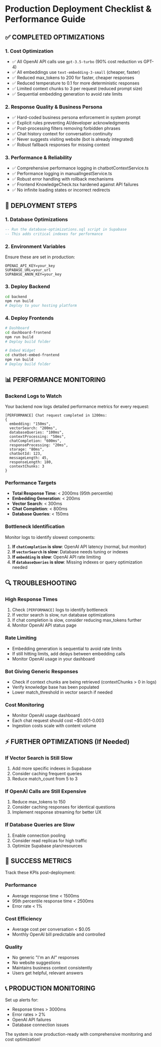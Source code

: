 # Production Deployment Checklist & Performance Guide

## ✅ COMPLETED OPTIMIZATIONS

### 1. Cost Optimization
- ✅ All OpenAI API calls use `gpt-3.5-turbo` (90% cost reduction vs GPT-4)
- ✅ All embeddings use `text-embedding-3-small` (cheaper, faster)
- ✅ Reduced max_tokens to 200 for faster, cheaper responses
- ✅ Reduced temperature to 0.1 for more deterministic responses
- ✅ Limited context chunks to 3 per request (reduced prompt size)
- ✅ Sequential embedding generation to avoid rate limits

### 2. Response Quality & Business Persona
- ✅ Hard-coded business persona enforcement in system prompt
- ✅ Explicit rules preventing AI/developer acknowledgments
- ✅ Post-processing filters removing forbidden phrases
- ✅ Chat history context for conversation continuity
- ✅ Never suggests visiting website (bot is already integrated)
- ✅ Robust fallback responses for missing context

### 3. Performance & Reliability
- ✅ Comprehensive performance logging in chatbotContextService.ts
- ✅ Performance logging in manualIngestService.ts
- ✅ Robust error handling with rollback mechanisms
- ✅ Frontend KnowledgeCheck.tsx hardened against API failures
- ✅ No infinite loading states or incorrect redirects

## 🚀 DEPLOYMENT STEPS

### 1. Database Optimizations
```sql
-- Run the database-optimizations.sql script in Supabase
-- This adds critical indexes for performance
```

### 2. Environment Variables
Ensure these are set in production:
```
OPENAI_API_KEY=your_key
SUPABASE_URL=your_url
SUPABASE_ANON_KEY=your_key
```

### 3. Deploy Backend
```bash
cd backend
npm run build
# Deploy to your hosting platform
```

### 4. Deploy Frontends
```bash
# Dashboard
cd dashboard-frontend
npm run build
# Deploy build folder

# Embed Widget
cd chatbot-embed-frontend  
npm run build
# Deploy build folder
```

## 📊 PERFORMANCE MONITORING

### Backend Logs to Watch
Your backend now logs detailed performance metrics for every request:

```
[PERFORMANCE] Chat request completed in 1200ms:
{
  embedding: "150ms",
  vectorSearch: "200ms", 
  databaseQueries: "100ms",
  contextProcessing: "50ms",
  chatCompletion: "600ms",
  responseProcessing: "20ms",
  storage: "80ms",
  chatbotId: 123,
  messageLength: 45,
  responseLength: 180,
  contextChunks: 3
}
```

### Performance Targets
- **Total Response Time**: < 2000ms (95th percentile)
- **Embedding Generation**: < 200ms
- **Vector Search**: < 300ms  
- **Chat Completion**: < 800ms
- **Database Queries**: < 150ms

### Bottleneck Identification
Monitor logs to identify slowest components:

1. **If `chatCompletion` is slow**: OpenAI API latency (normal, but monitor)
2. **If `vectorSearch` is slow**: Database needs tuning or indexes
3. **If `embedding` is slow**: OpenAI API rate limiting
4. **If `databaseQueries` is slow**: Missing indexes or query optimization needed

## 🔍 TROUBLESHOOTING

### High Response Times
1. Check `[PERFORMANCE]` logs to identify bottleneck
2. If vector search is slow, run database optimizations
3. If chat completion is slow, consider reducing max_tokens further
4. Monitor OpenAI API status page

### Rate Limiting
- Embedding generation is sequential to avoid rate limits
- If still hitting limits, add delays between embedding calls
- Monitor OpenAI usage in your dashboard

### Bot Giving Generic Responses
- Check if context chunks are being retrieved (contextChunks > 0 in logs)
- Verify knowledge base has been populated
- Lower match_threshold in vector search if needed

### Cost Monitoring
- Monitor OpenAI usage dashboard
- Each chat request should cost ~$0.001-0.003
- Ingestion costs scale with content volume

## ⚡ FURTHER OPTIMIZATIONS (If Needed)

### If Vector Search is Still Slow
1. Add more specific indexes in Supabase
2. Consider caching frequent queries
3. Reduce match_count from 5 to 3

### If OpenAI Calls are Still Expensive
1. Reduce max_tokens to 150
2. Consider caching responses for identical questions
3. Implement response streaming for better UX

### If Database Queries are Slow
1. Enable connection pooling
2. Consider read replicas for high traffic
3. Optimize Supabase plan/resources

## 🎯 SUCCESS METRICS

Track these KPIs post-deployment:

### Performance
- Average response time < 1500ms
- 95th percentile response time < 2500ms
- Error rate < 1%

### Cost Efficiency  
- Average cost per conversation < $0.05
- Monthly OpenAI bill predictable and controlled

### Quality
- No generic "I'm an AI" responses
- No website suggestions
- Maintains business context consistently
- Users get helpful, relevant answers

## 📞 PRODUCTION MONITORING

Set up alerts for:
- Response times > 3000ms
- Error rates > 2%
- OpenAI API failures
- Database connection issues

The system is now production-ready with comprehensive monitoring and cost optimization!
